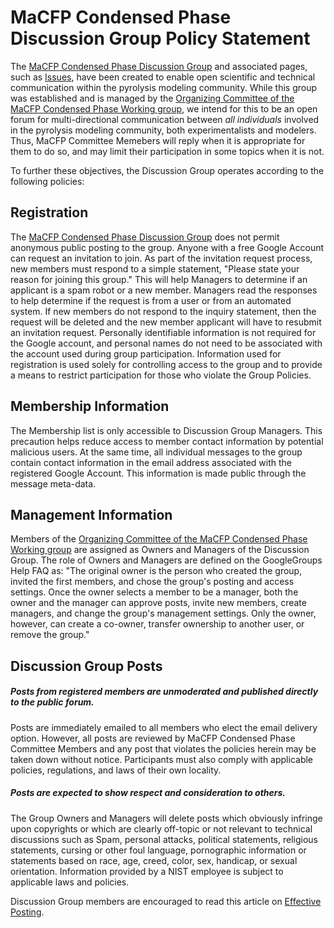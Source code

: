 # MaCFP Condensed Phase Discussion Group Policy Statement

The  [MaCFP Condensed Phase  Discussion Group](https://groups.google.com/forum/?fromgroups#!forum/fds-smv) and associated pages, such as [Issues](https://github.com/MaCFP/matl-db/issues), have been created to enable open scientific and technical communication within the pyrolysis modeling community. While this group was established and is managed by the [Organizing Committee of the MaCFP Condensed Phase Working group](http://iafss.org/macfp-condensed-phase-phenomena/), we intend for this to be an open forum for multi-directional communication between *all individuals* involved in the pyrolysis modeling community, both experimentalists and modelers. Thus, MaCFP Committee Memebers will reply when it is appropriate for them to do so, and may limit their participation in some topics when it is not.  

To further these objectives, the Discussion Group operates according to the following policies:

## Registration

The [MaCFP Condensed Phase  Discussion Group](https://groups.google.com/forum/?fromgroups#!forum/fds-smv) does not permit anonymous public posting to the group.  Anyone with a free Google Account can request an invitation to join.  As part of the invitation request process, new members must respond to a simple statement, "Please state your reason for joining this group."  This will help Managers to determine if an applicant is a spam robot or a new member. Managers read the responses to help determine if the request is from a user or from an automated system.  If new members do not respond to the inquiry statement, then the request will be deleted and the new member applicant will have to resubmit an invitation request. Personally identifiable information is not required for the Google account, and personal names do not need to be associated with the account used during group participation.  Information used for registration is used solely for controlling access to the group and to provide a means to restrict participation for those who violate the Group Policies.

## Membership Information

The Membership list is only accessible to Discussion Group Managers. This precaution helps reduce access to member contact information by potential malicious users. At the same time, all individual messages to the group contain contact information in the email address associated with the registered Google Account.  This information is made public through the message meta-data.

## Management Information

 Members of the [Organizing Committee of the MaCFP Condensed Phase Working group](http://iafss.org/macfp-condensed-phase-phenomena/) are assigned as Owners and Managers of the Discussion Group.  The role of Owners and Managers are defined on the GoogleGroups Help FAQ as:
"The original owner is the person who created the group, invited the first members, and chose the group's posting and access settings. Once the owner selects a member to be a manager, both the owner and the manager can approve posts, invite new members, create managers, and change the group's management settings. Only the owner, however, can create a co-owner, transfer ownership to another user, or remove the group."

## Discussion Group Posts

##### Posts from registered members are unmoderated and published directly to the public forum. 
Posts are immediately emailed to all members who elect the email delivery option.  However, all posts are reviewed by MaCFP Condensed Phase Committee Members and any post that violates the policies herein may be taken down without notice.  Participants must also comply with applicable policies, regulations, and laws of their own locality. 
##### Posts are expected to show respect and consideration to others. 
The Group Owners and Managers will delete posts which obviously infringe upon copyrights or which are clearly off-topic or not relevant to technical discussions such as Spam, personal attacks, political statements, religious statements, cursing or other foul language, pornographic information or statements based on race, age, creed, color, sex, handicap, or sexual orientation.  Information provided by a NIST employee is subject to applicable laws and policies.

Discussion Group members are encouraged to read this article on [Effective Posting](https://github.com/firemodels/fds/wiki/Effective-Posting).
